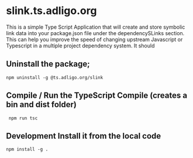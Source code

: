 # slink.ts.adligo.org
This is a simple Type Script Application that will create and store symbolic link data into your package.json file under the dependencySLinks section. This can help you improve the speed of changing upstream Javascript or Typescript in a multiple project dependency system.  It should



## Uninstall the package;
```
npm uninstall -g @ts.adligo.org/slink
```

## Compile / Run the TypeScript Compile (creates a bin and dist folder)
```
 npm run tsc
```

## Development Install it from the local code
```
npm install -g .
```
